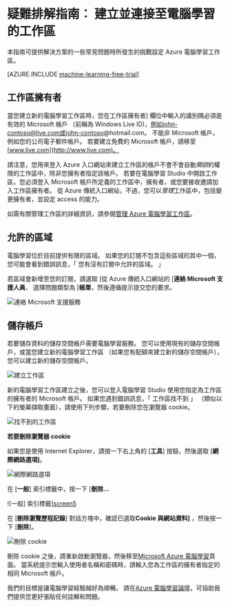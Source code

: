<properties
    pageTitle="疑難排解︰ 建立及電腦學習工作區連線 |Microsoft Azure"
    description="建立和連線至 Azure 電腦學習的工作區中的一般問題的解決方案"
    services="machine-learning"
    documentationCenter=""
    authors="garyericson"
    manager="jhubbard"
    editor="cgronlun"/>

<tags
    ms.service="machine-learning"
    ms.workload="data-services"
    ms.tgt_pltfrm="na"
    ms.devlang="na"
    ms.topic="article"
    ms.date="09/09/2016"
    ms.author="garye"/>


# <a name="troubleshooting-guide-create-and-connect-to-an-machine-learning-workspace"></a>疑難排解指南︰ 建立並連接至電腦學習的工作區

本指南可提供解決方案的一些常見問題時所發生的挑戰設定 Azure 電腦學習工作區。

[AZURE.INCLUDE [machine-learning-free-trial](../../includes/machine-learning-free-trial.md)]

## <a name="workspace-owner"></a>工作區擁有者

當您建立新的電腦學習工作區時，您在工作區擁有者] 欄位中輸入的識別碼必須是有效的 Microsoft 帳戶 （前稱為 Windows Live ID)，例如john-contoso@live.com或john-contoso@hotmail.com。 不能非 Microsoft 帳戶，例如您的公司電子郵件帳戶。 若要建立免費的 Microsoft 帳戶，請移至[www.live.com](http://www.live.com)。

請注意，您用來登入 Azure 入口網站來建立工作區的帳戶不會不會自動*開啟*的權限的工作區中，除非您擁有者指定該帳戶。 若要在電腦學習 Studio 中開啟工作區，您必須登入 Microsoft 帳戶所定義的工作區中，擁有者，或您要接收邀請加入工作區擁有者。 從 Azure 傳統入口網站，不過，您可以*管理*工作區中，包括變更擁有者，並設定 access 的能力。

如需有關管理工作區的詳細資訊，請參閱[管理 Azure 電腦學習工作區]。

[管理 Azure 電腦學習工作區]: machine-learning-manage-workspace.md

## <a name="allowed-regions"></a>允許的區域

電腦學習位於目前提供有限的區域。 如果您的訂閱不包含這些區域的其中一個，您可能會看到錯誤訊息，「 您有沒有訂閱中允許的區域。 」

若區域會新增至您的訂閱，請選取 [從 Azure 傳統入口網站的 [**連絡 Microsoft 支援人員**、 選擇問題類型為 [**帳單**，然後遵循提示提交您的要求。

![連絡 Microsoft 支援服務][screen1]

## <a name="storage-account"></a>儲存帳戶

若要儲存資料的儲存空間帳戶需要電腦學習服務。 您可以使用現有的儲存空間帳戶，或當您建立新的電腦學習工作區 （如果您有配額來建立新的儲存空間帳戶），您可以建立新的儲存空間帳戶。

<!-- These instructions no longer work, but I'm not sure what to replace them with
To see if you can create a new storage account, in the Classic Portal, go to **Settings** and then click **Usage**.
-->

![建立工作區][screen2]

新的電腦學習工作區建立之後，您可以登入電腦學習 Studio 使用您指定為工作區的擁有者的 Microsoft 帳戶。 如果您遇到錯誤訊息，「 工作區找不到 」 （類似以下的螢幕擷取畫面），請使用下列步驟，若要刪除您在瀏覽器 cookie。

![找不到的工作區][screen3]

**若要刪除瀏覽器 cookie**

如果您是使用 Internet Explorer，請按一下右上角的 [**工具**] 按鈕，然後選取 [**網際網路選項]**。  

![網際網路選項][screen4]

在 [**一般**] 索引標籤中，按一下 [**刪除...**

![一般] 索引標籤][screen5]

在 [**刪除瀏覽歷程記錄**] 對話方塊中，確認已選取**Cookie 與網站資料]** ，然後按一下 [**刪除**]。

![刪除 cookie][screen6]

刪除 cookie 之後，請重新啟動瀏覽器，然後移至[Microsoft Azure 電腦學習](https://studio.azureml.net)頁面。 當系統提示您輸入使用者名稱和密碼時，請輸入您為工作區的擁有者指定的相同 Microsoft 帳戶。

我們的目標是讓電腦學習經驗越好為順暢。 請在[Azure 電腦學習論壇](http://social.msdn.microsoft.com/Forums/windowsazure/home?forum=MachineLearning)，可協助我們提供您更好張貼任何註解和問題。

[screen1]:media/machine-learning-troubleshooting-creating-ml-workspace/screen1.png
[screen2]:media/machine-learning-troubleshooting-creating-ml-workspace/screen2.png
[screen3]:media/machine-learning-troubleshooting-creating-ml-workspace/screen3.png
[screen4]:media/machine-learning-troubleshooting-creating-ml-workspace/screen4.png
[screen5]:media/machine-learning-troubleshooting-creating-ml-workspace/screen5.png
[screen6]:media/machine-learning-troubleshooting-creating-ml-workspace/screen6.png
